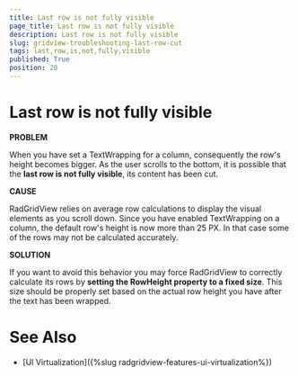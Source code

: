 ```yaml
---
title: Last row is not fully visible
page_title: Last row is not fully visible
description: Last row is not fully visible
slug: gridview-troubleshooting-last-row-cut
tags: last,row,is,not,fully,visible
published: True
position: 20
---
```


# Last row is not fully visible

__PROBLEM__

When you have set a TextWrapping for a column, consequently the row's height becomes bigger. As the user scrolls to the bottom, it is possible that the __last row is not fully visible__, its content has been cut.
        
__CAUSE__

RadGridView relies on average row calculations to display the visual elements as you scroll down. Since you have enabled TextWrapping on a column, the default row's height is now more than 25 PX. In that case some of the rows may not be calculated accurately.
        
__SOLUTION__

If you want to avoid this behavior you may force RadGridView to correctly calculate its rows by __setting the RowHeight property to a fixed size__. This size should be properly set based on the actual row height you have after the text has been wrapped.

# See Also

 * [UI Virtualization]({%slug radgridview-features-ui-virtualization%})
